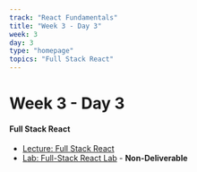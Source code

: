 ```yaml
---
track: "React Fundamentals"
title: "Week 3 - Day 3"
week: 3
day: 3
type: "homepage"
topics: "Full Stack React"
---
```

# Week 3 - Day 3

#### Full Stack React
- [Lecture: Full Stack React](./lesson-materials/README.md)
- [Lab: Full-Stack React Lab](./labs/README.md) - **Non-Deliverable**



